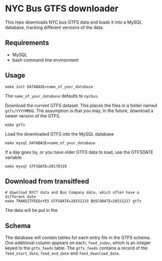 # NYC Bus GTFS downloader

This repo downloads NYC bus GTFS data and loads it into a MySQL database, tracking different versions of the data.

## Requirements
* MySQL
* bash command line environment


## Usage
```
make init DATABASE=name_of_your_database
```

The `name_of_your_database` defaults to `nycbus`.

Download the current GTFS dataset. This places the files in a folder named `gtfs/YYYYMMDD`. The assumption is that you may, in the future, download a newer version of the GTFS.
```
make gtfs
```

Load the downloaded GTFS into the MySQL database
```
make mysql DATABASE=name_of_your_database
```

If a day goes by, or you have older GTFS data to load, use the GTFSDATE variable:
```
make mysql GTFSDATE=20170319
```

## Download from transitfeed

````
# download NYCT data and Bus Company data, which often have a different date
make TRANSITFEED=YES GTFSDATE=20151223 BUSCODATE=20151227 gtfs
````

The data will be put in the 

## Schema

The database will contain tables for each entry file in the GTFS schema. One additional column appears on each, `feed_index`, which is an integer keyed to the `gtfs_feeds` table. The `gtfs_feeds` contains a record of the `feed_start_date`, `feed_end_date` and `feed_download_date`.
